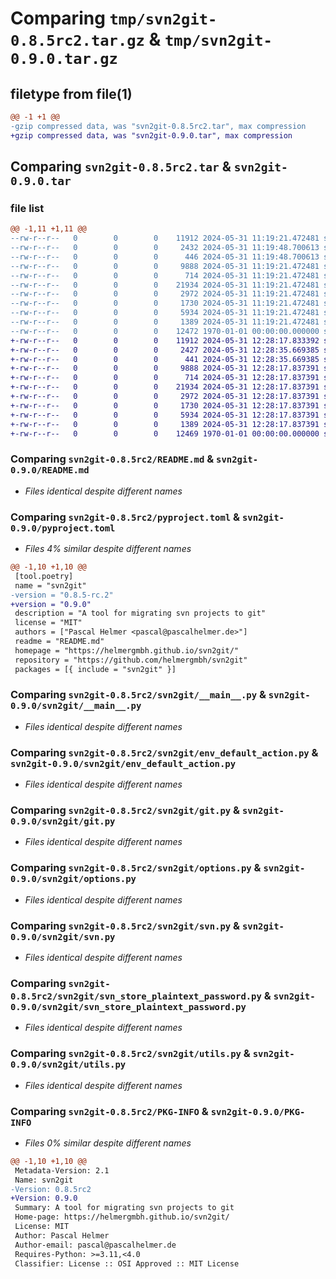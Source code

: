 # Comparing `tmp/svn2git-0.8.5rc2.tar.gz` & `tmp/svn2git-0.9.0.tar.gz`

## filetype from file(1)

```diff
@@ -1 +1 @@
-gzip compressed data, was "svn2git-0.8.5rc2.tar", max compression
+gzip compressed data, was "svn2git-0.9.0.tar", max compression
```

## Comparing `svn2git-0.8.5rc2.tar` & `svn2git-0.9.0.tar`

### file list

```diff
@@ -1,11 +1,11 @@
--rw-r--r--   0        0        0    11912 2024-05-31 11:19:21.472481 svn2git-0.8.5rc2/README.md
--rw-r--r--   0        0        0     2432 2024-05-31 11:19:48.700613 svn2git-0.8.5rc2/pyproject.toml
--rw-r--r--   0        0        0      446 2024-05-31 11:19:48.700613 svn2git-0.8.5rc2/svn2git/__init__.py
--rw-r--r--   0        0        0     9888 2024-05-31 11:19:21.472481 svn2git-0.8.5rc2/svn2git/__main__.py
--rw-r--r--   0        0        0      714 2024-05-31 11:19:21.472481 svn2git-0.8.5rc2/svn2git/env_default_action.py
--rw-r--r--   0        0        0    21934 2024-05-31 11:19:21.472481 svn2git-0.8.5rc2/svn2git/git.py
--rw-r--r--   0        0        0     2972 2024-05-31 11:19:21.472481 svn2git-0.8.5rc2/svn2git/options.py
--rw-r--r--   0        0        0     1730 2024-05-31 11:19:21.472481 svn2git-0.8.5rc2/svn2git/svn.py
--rw-r--r--   0        0        0     5934 2024-05-31 11:19:21.472481 svn2git-0.8.5rc2/svn2git/svn_store_plaintext_password.py
--rw-r--r--   0        0        0     1389 2024-05-31 11:19:21.472481 svn2git-0.8.5rc2/svn2git/utils.py
--rw-r--r--   0        0        0    12472 1970-01-01 00:00:00.000000 svn2git-0.8.5rc2/PKG-INFO
+-rw-r--r--   0        0        0    11912 2024-05-31 12:28:17.833392 svn2git-0.9.0/README.md
+-rw-r--r--   0        0        0     2427 2024-05-31 12:28:35.669385 svn2git-0.9.0/pyproject.toml
+-rw-r--r--   0        0        0      441 2024-05-31 12:28:35.669385 svn2git-0.9.0/svn2git/__init__.py
+-rw-r--r--   0        0        0     9888 2024-05-31 12:28:17.837391 svn2git-0.9.0/svn2git/__main__.py
+-rw-r--r--   0        0        0      714 2024-05-31 12:28:17.837391 svn2git-0.9.0/svn2git/env_default_action.py
+-rw-r--r--   0        0        0    21934 2024-05-31 12:28:17.837391 svn2git-0.9.0/svn2git/git.py
+-rw-r--r--   0        0        0     2972 2024-05-31 12:28:17.837391 svn2git-0.9.0/svn2git/options.py
+-rw-r--r--   0        0        0     1730 2024-05-31 12:28:17.837391 svn2git-0.9.0/svn2git/svn.py
+-rw-r--r--   0        0        0     5934 2024-05-31 12:28:17.837391 svn2git-0.9.0/svn2git/svn_store_plaintext_password.py
+-rw-r--r--   0        0        0     1389 2024-05-31 12:28:17.837391 svn2git-0.9.0/svn2git/utils.py
+-rw-r--r--   0        0        0    12469 1970-01-01 00:00:00.000000 svn2git-0.9.0/PKG-INFO
```

### Comparing `svn2git-0.8.5rc2/README.md` & `svn2git-0.9.0/README.md`

 * *Files identical despite different names*

### Comparing `svn2git-0.8.5rc2/pyproject.toml` & `svn2git-0.9.0/pyproject.toml`

 * *Files 4% similar despite different names*

```diff
@@ -1,10 +1,10 @@
 [tool.poetry]
 name = "svn2git"
-version = "0.8.5-rc.2"
+version = "0.9.0"
 description = "A tool for migrating svn projects to git"
 license = "MIT"
 authors = ["Pascal Helmer <pascal@pascalhelmer.de>"]
 readme = "README.md"
 homepage = "https://helmergmbh.github.io/svn2git/"
 repository = "https://github.com/helmergmbh/svn2git"
 packages = [{ include = "svn2git" }]
```

### Comparing `svn2git-0.8.5rc2/svn2git/__main__.py` & `svn2git-0.9.0/svn2git/__main__.py`

 * *Files identical despite different names*

### Comparing `svn2git-0.8.5rc2/svn2git/env_default_action.py` & `svn2git-0.9.0/svn2git/env_default_action.py`

 * *Files identical despite different names*

### Comparing `svn2git-0.8.5rc2/svn2git/git.py` & `svn2git-0.9.0/svn2git/git.py`

 * *Files identical despite different names*

### Comparing `svn2git-0.8.5rc2/svn2git/options.py` & `svn2git-0.9.0/svn2git/options.py`

 * *Files identical despite different names*

### Comparing `svn2git-0.8.5rc2/svn2git/svn.py` & `svn2git-0.9.0/svn2git/svn.py`

 * *Files identical despite different names*

### Comparing `svn2git-0.8.5rc2/svn2git/svn_store_plaintext_password.py` & `svn2git-0.9.0/svn2git/svn_store_plaintext_password.py`

 * *Files identical despite different names*

### Comparing `svn2git-0.8.5rc2/svn2git/utils.py` & `svn2git-0.9.0/svn2git/utils.py`

 * *Files identical despite different names*

### Comparing `svn2git-0.8.5rc2/PKG-INFO` & `svn2git-0.9.0/PKG-INFO`

 * *Files 0% similar despite different names*

```diff
@@ -1,10 +1,10 @@
 Metadata-Version: 2.1
 Name: svn2git
-Version: 0.8.5rc2
+Version: 0.9.0
 Summary: A tool for migrating svn projects to git
 Home-page: https://helmergmbh.github.io/svn2git/
 License: MIT
 Author: Pascal Helmer
 Author-email: pascal@pascalhelmer.de
 Requires-Python: >=3.11,<4.0
 Classifier: License :: OSI Approved :: MIT License
```

